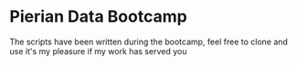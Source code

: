# Pierian Data Bootcamp
The scripts have been written during the bootcamp, feel free to clone and use it's my pleasure if my work has served you
